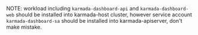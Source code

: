 NOTE:
workload including `karmada-dashboard-api` and `karmada-dashboard-web` should be installed into karmada-host cluster, however
service account `karmada-dashboard-sa` should be installed into karmada-apiserver, don't make mistake.